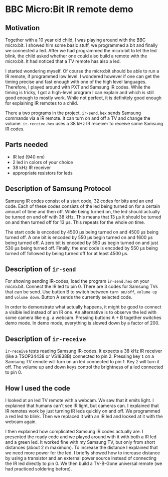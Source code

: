 # BBC Micro:Bit IR remote demo

## Motivation

Together with a 10 year old child, I was playing around with the BBC micro:bit.
I showed him some basic stuff, we programmed a bit and finally we connected a led.
After we had programmed the micro:bit to let the led blink, the child asked whether one could also build a remote with the micro:bit.
It had noticed that a TV remote has also a led.

I started wondering myself.
Of course the micro:bit should be able to run a IR remote, if programmed low level.
I wondered however if one can get the timing precise and fast enough with one of the high level languages.
Therefore, I played around with PXT and Samsung IR codes.
While the timing is tricky, I got a high-level program I can explain and which is still good enough to mostly work.
While not perfect, it is definitely good enough for explaining IR remotes to a child.

There a two programs in the project.
`ir-send.hex` sends Samsung commands via a IR remote.
It can turn on and off a TV and change the volume.
`ir-receive.hex` uses a 38 kHz IR receiver to receive some Samsung IR codes.


## Parts needed

- IR led (940 nm)
- 2 led in colors of your choice
- 38 kHz IR receiver
- appropriate resistors for leds

## Description of Samsung Protocol

Samsung IR codes consist of a start code, 32 codes for bits and an end code.
Each of these codes consists of the led being turned on for a certain amount of time and then off.
While being turned on, the led should actually be turned on and off with 38 kHz.
This means that 13 µs it should be turned on and then turned off for 13 µs.
This repeats for the whole *on* time.

The start code is encoded by 4500 µs being turned on and 4500 µs being turned off.
A one bit is encoded by 550 µs begin turned on and 1600 µs being turned off.
A zero bit is encoded by 550 µs begin turned on and just 530 µs being turned off.
Finally, the end code is encoded by 550 µs being turned off followed by being turned off for at least 4500 µs.

## Description of `ir-send`

For showing sending IR-codes, load the program `ir-send.hex` on your micro:bit.
Connect the IR led to pin 0.
There are 3 codes for Samsung TVs that can be send.
Use button B to switch between `turn on/off`, `volume up` and `volume down`.
Button A sends the currently selected code.

In order to demonstrate what actually happens, it might be good to connect a visible led instead of an IR one.
An alternative is to observe the led with some camera like e.g. a webcam.
Pressing buttons A + B together switches demo mode.
In demo mode, everything is slowed down by a factor of 200.


## Description of `ir-receive`

`ir-receive` tests reading Samsung IR-codes.
It expects a 38 kHz IR receiver (like a TSOP34438 or VS1838B) connected to pin 2.
Pressing key `1` on a Samsung TV remote will turn on an led connected to pin 1.
Key `2` will turn it off.
The volume up and down keys control the brightness of a led connected to pin 0.


## How I used the code

I looked at an led TV remote with a webcam. We saw that it emits
light. I explained that humans can't see IR light, but cameras can.
I explained that IR remotes work by just turning IR leds quickly on
and off. We programmed a red led to blink. Then we replaced it with
an IR led and looked at it with the webcam again.

I then explained how complicated Samsung IR codes actually are.
I presented the ready code and we played around with it with both a IR led and a green led.
It worked fine with my Samsung TV, but only from short distances (about 2 m maximum).
To increase the distance I explained that we need more power for the led.
I briefly showed how to increase distance by using a transistor and an external power source instead of connecting the IR led directly to pin 0.
We then build a TV-B-Gone universal remote (we had practiced soldering before).

